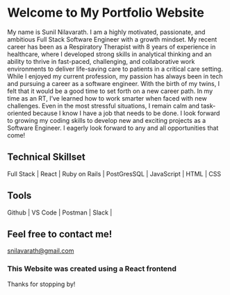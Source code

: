 # Welcome to My Portfolio Website

My name is Sunil Nilavarath. I am a highly motivated, passionate, and ambitious Full Stack Software Engineer with a growth mindset. My recent career has been as a Respiratory Therapist with 8 years of experience in healthcare, where I developed strong skills in analytical thinking and an ability to thrive in fast-paced, challenging, and collaborative work environments to deliver life-saving care to patients in a critical care setting. While I enjoyed my current profession, my passion has always been in tech and pursuing a career as a software engineer. With the birth of my twins, I felt that it would be a good time to set forth on a new career path. In my time as an RT, I’ve learned how to work smarter when faced with new challenges. Even in the most stressful situations, I remain calm and task-oriented because I know I have a job that needs to be done. I look forward to growing my coding skills to develop new and exciting projects as a Software Engineer. I eagerly look forward to any and all opportunities that come!

## Technical Skillset

Full Stack | React | Ruby on Rails | PostGresSQL | JavaScript | HTML | CSS

## Tools

Github | VS Code | Postman | Slack |

## Feel free to contact me!

snilavarath@gmail.com

### This Website was created using a React frontend

Thanks for stopping by!
